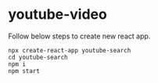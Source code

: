 # youtube-video

Follow below steps to create new react app.

```
npx create-react-app youtube-search
cd youtube-search
npm i
npm start
```
